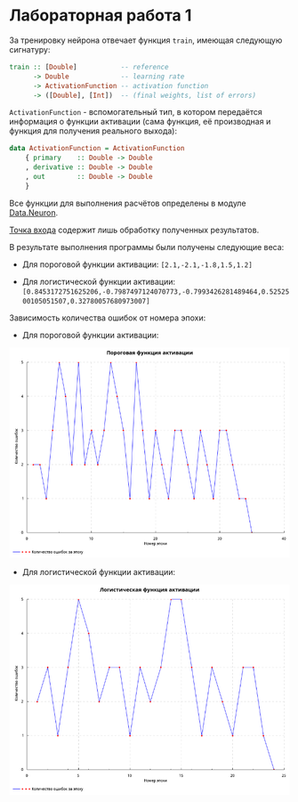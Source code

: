 # Лабораторная работа 1

За тренировку нейрона отвечает функция `train`, имеющая следующую сигнатуру:

```haskell
train :: [Double]           -- reference
      -> Double             -- learning rate
      -> ActivationFunction -- activation function
      -> ([Double], [Int])  -- (final weights, list of errors)
```

`ActivationFunction` - вспомогательный тип, в котором передаётся информация о функции активации (сама функция, её производная и функция для получения реального выхода):
```haskell
data ActivationFunction = ActivationFunction
    { primary    :: Double -> Double
    , derivative :: Double -> Double
    , out        :: Double -> Double
    }
```

Все функции для выполнения расчётов определены в модуле [Data.Neuron](src/Data/Neuron.hs).

[Точка входа](app/Main.hs) содержит лишь обработку полученных результатов.

В результате выполнения программы были получены следующие веса:

* Для пороговой функции активации: `[2.1,-2.1,-1.8,1.5,1.2]`

* Для логистической функции активации:
`[0.8453172751625206,-0.7987497124070773,-0.7993426281489464,0.5252500105051507,0.32780057680973007]`

Зависимость количества ошибок от номера эпохи:

* Для пороговой функции активации:

![threshold plot](images/plot1.png)

* Для логистической функции активации:

![logistic plot](images/plot2.png)
